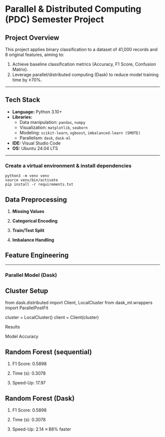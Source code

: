# Parallel & Distributed Computing (PDC) Semester Project

## Project Overview
This project applies binary classification to a dataset of 41,000 records and 8 original features, aiming to:
1. Achieve baseline classification metrics (Accuracy, F1 Score, Confusion Matrix).  
2. Leverage parallel/distributed computing (Dask) to reduce model training time by ≥70%.

---

## Tech Stack
- **Language:** Python 3.10+  
- **Libraries:**
  - Data manipulation: `pandas`, `numpy`  
  - Visualization: `matplotlib`, `seaborn`  
  - Modeling: `scikit-learn`, `xgboost`, `imbalanced-learn (SMOTE)`  
  - Parallelism: `dask`, `dask-ml`  
- **IDE:** Visual Studio Code  
- **OS:** Ubuntu 24.04 LTS  

---

### Create a virtual environment & install dependencies
```
python3 -m venv venv
source venv/bin/activate
pip install -r requirements.txt
```

## Data Preprocessing
1. **Missing Values**  
   
2. **Categorical Encoding**  
  
3. **Train/Test Split**  
  
4. **Imbalance Handling**  
   
## Feature Engineering
---

### Parallel Model (Dask)
## Cluster Setup
from dask.distributed import Client, LocalCluster
from dask_ml.wrappers import ParallelPostFit

cluster = LocalCluster()
client = Client(cluster)

Results

Model	Accuracy	            

## Random Forest (sequential)
1. F1 Score: 0.5898

2. Time (s): 0.3078

3. Speed-Up: 17.97	

## Random Forest (Dask)
1. F1 Score: 0.5898

2. Time (s): 0.3078

3. Speed-Up: 2.14	≈ 88% faster


